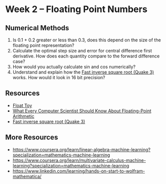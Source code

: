 # Week 2 – Floating Point Numbers

## Numerical Methods
1. Is 0.1 + 0.2 greater or less than 0.3, does this depend on the size of the floating point representation?
2. Calculate the optimal step size and error for central difference first derivative. How does each quantity compare to the forward difference case?
3. How would you actually calculate sin and cos numerically?
4. Understand and explain how the [Fast inverse square root (Quake 3)](https://en.wikipedia.org/wiki/Fast_inverse_square_root) works. How would it look in 16 bit precision?

## Resources
* [Float Toy](https://evanw.github.io/float-toy/)
* [What Every Computer Scientist Should Know About Floating-Point Arithmetic](https://docs.oracle.com/cd/E19957-01/806-3568/ncg_goldberg.html)
* [Fast inverse square root (Quake 3)](https://en.wikipedia.org/wiki/Fast_inverse_square_root)

## More Resources
* https://www.coursera.org/learn/linear-algebra-machine-learning?specialization=mathematics-machine-learning
* https://www.coursera.org/learn/multivariate-calculus-machine-learning?specialization=mathematics-machine-learning
* https://www.linkedin.com/learning/hands-on-start-to-wolfram-mathematica/
